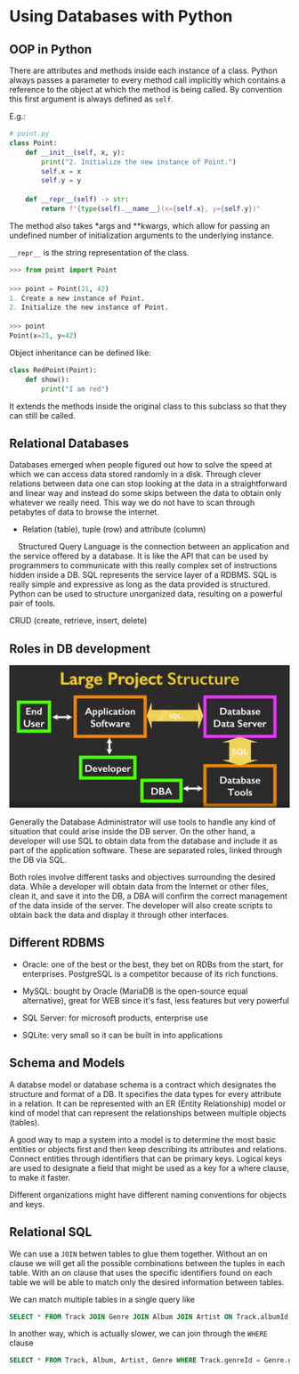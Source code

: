 # Using Databases with Python

## OOP in Python

There are attributes and methods inside each instance of a class. Python always passes a parameter to every method call implicitly which contains a reference to the object at which the method is being called. By convention this first argument is always defined as `self`.

E.g.:

```python
# point.py
class Point:
    def __init__(self, x, y):
        print("2. Initialize the new instance of Point.")
        self.x = x
        self.y = y

    def __repr__(self) -> str:
        return f"{type(self).__name__}(x={self.x}, y={self.y})"
```

The method also takes \*args and \*\*kwargs, which allow for passing an undefined number of initialization arguments to the underlying instance.

`__repr__` is the string representation of the class.

```python
>>> from point import Point

>>> point = Point(21, 42)
1. Create a new instance of Point.
2. Initialize the new instance of Point.

>>> point
Point(x=21, y=42)
```

Object inheritance can be defined like:

```python
class RedPoint(Point):
    def show():
        print("I am red")
```

It extends the methods inside the original class to this subclass so that they can still be called.

## Relational Databases

Databases emerged when people figured out how to solve the speed at which we can access data stored randomly in a disk. Through clever relations between data one can stop looking at the data in a straightforward and linear way and instead do some skips between the data to obtain only whatever we really need. This way we do not have to scan through petabytes of data to browse the internet.

* Relation (table), tuple (row) and attribute (column)

    Structured Query Language is the connection between an application and the service offered by a database. It is like the API that can be used by programmers to communicate with this really complex set of instructions hidden inside a DB. SQL represents the service layer of a RDBMS. SQL is really simple and expressive as long as the data provided is structured. Python can be used to structure unorganized data, resulting on a powerful pair of tools.

CRUD (create, retrieve, insert, delete)

## Roles in DB development

<img src="assets/2023-12-27-16-15-21-image.png" title="" alt="" data-align="center">

Generally the Database Administrator will use tools to handle any kind of situation that could arise inside the DB server. On the other hand, a developer will use SQL to obtain data from the database and include it as part of the application software. These are separated roles, linked through the DB via SQL.

Both roles involve different tasks and objectives surrounding the desired data. While a developer will obtain data from the Internet or other files, clean it, and save it into the DB, a DBA will confirm the correct management of the data inside of the server. The developer will also create scripts to obtain back the data and display it through other interfaces.

## Different RDBMS

* Oracle: one of the best or the best, they bet on RDBs from the start, for enterprises. PostgreSQL is a competitor because of its rich functions.

* MySQL: bought by Oracle (MariaDB is the open-source equal alternative), great for WEB since it's fast, less features but very powerful

* SQL Server: for microsoft products, enterprise use

* SQLite: very small so it can be built in into applications

## Schema and Models

A databse model or database schema is a contract which designates the structure and format of a DB. It specifies the data types for every attribute in a relation. It can be represented with an ER (Entity Relationship) model or kind of model that can represent the relationships between multiple objects (tables).

A good way to map a system into a model is to determine the most basic entities or objects first and then keep describing its attributes and relations. Connect entities through identifiers that can be primary keys. Logical keys are used to designate a field that might be used as a key for a where clause, to make it faster.

Different organizations might have different naming conventions for objects and keys.

## Relational SQL

We can use a `JOIN` betwen tables to glue them together. Without an on clause we will get all the possible combinations between the tuples in each table. With an on clause that uses the specific identifiers found on each table we will be able to match only the desired information between tables.

We can match multiple tables in a single query like

```sql
SELECT * FROM Track JOIN Genre JOIN Album JOIN Artist ON Track.albumId = Album.albumId AND Track.genreId = Genre.genreId AND Album.artistId = Artist.artistId
```

In another way, which is actually slower, we can join through the `WHERE` clause

```sql
SELECT * FROM Track, Album, Artist, Genre WHERE Track.genreId = Genre.genreId, Track.albumId = Album.albumId, Album.artistId = Artist.artistId
```
